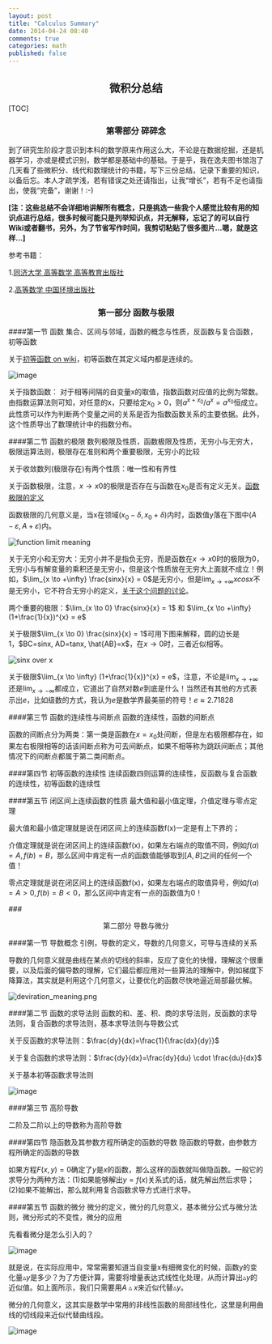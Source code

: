 ```yaml
---
layout: post
title: "Calculus Summary"
date: 2014-04-24 08:40
comments: true
categories: math
published: false
---
```


## <center>微积分总结</center>

[TOC]

### <center>第零部分 碎碎念</center>

到了研究生阶段才意识到本科的数学原来作用这么大，不论是在数据挖掘，还是机器学习，亦或是模式识别，数学都是基础中的基础。于是乎，我在逸夫图书馆泡了几天看了些微积分、线代和数理统计的书籍，写下三份总结，记录下重要的知识，以备后忘。本人才疏学浅，若有错误之处还请指出，让我“增长”，若有不足也请指出，使我“完备”，谢谢！:-)

**[注：这些总结不会详细地讲解所有概念，只是挑选一些我个人感觉比较有用的知识点进行总结，很多时候可能只是列举知识点，并无解释，忘记了的可以自行Wiki或者翻书，另外，为了节省写作时间，我剪切粘贴了很多图片...嗯，就是这样...]**

参考书籍：

1.[同济大学 高等数学 高等教育出版社](http://book.douban.com/subject/2112359/)

2.[高等数学 中国环境出版社](http://product.dangdang.com/23311529.html)

### <center>第一部分 函数与极限 </center>

####第一节 函数
集合、区间与邻域，函数的概念与性质，反函数与复合函数，初等函数

关于[初等函数 on wiki](http://zh.wikipedia.org/wiki/%E5%88%9D%E7%AD%89%E5%87%BD%E6%95%B0)，初等函数在其定义域内都是连续的。

![image][1]

关于指数函数：
对于相等间隔的自变量x的取值，指数函数对应值的比例为常数。由指数运算法则可知，对任意的x，只要给定$x_{0}>0$，则$a^{x+x_{0}}/a^{x}=a^{x_{0}}$恒成立。此性质可以作为判断两个变量之间的关系是否为指数函数关系的主要依据。此外，这个性质导出了数理统计中的指数分布。

####第二节 函数的极限
数列极限及性质，函数极限及性质，无穷小与无穷大，极限运算法则，极限存在准则和两个重要极限，无穷小的比较

关于收敛数列(极限存在)有两个性质：唯一性和有界性

关于函数极限，注意，$x \to x{0}$的极限是否存在与函数在$x_{0}$是否有定义无关。[函数极限的定义][3]

<!--![image](http://hujiaweibujidao.github.io/images/math/elementalfuns.png)-->

函数极限的几何意义是，当x在领域$(x_{0}-\delta,x_{0}+\delta)$内时，函数值y落在下图中$(A-\varepsilon,A+\varepsilon)$内。

![function limit meaning][4]

关于无穷小和无穷大：无穷小并不是指负无穷，而是函数在$x \to x{0}$时的极限为0，无穷小与有解变量的乘积还是无穷小，但是这个性质放在无穷大上面就不成立！例如，$\lim_{x \to +\infty} \frac{sinx}{x} = 0$是无穷小，但是$\lim_{x \to +\infty} xcosx$不是无穷小，它不符合无穷小的定义，[关于这个问题的讨论](http://www.guokr.com/post/469944/)。

两个重要的极限：$\lim_{x \to 0} \frac{sinx}{x} = 1$ 和 $\lim_{x \to +\infty} (1+\frac{1}{x})^{x} = e$

关于极限$\lim_{x \to 0} \frac{sinx}{x} = 1$可用下图来解释，圆的边长是1，$BC=sinx, AD=tanx, \hat{AB}=x$，在$x \to 0$时，三者近似相等。

![sinx over x][5]

关于极限$\lim_{x \to \infty} (1+\frac{1}{x})^{x} = e$，注意，不论是$\lim_{x \to +\infty}$还是$\lim_{x \to -\infty}$都成立，它道出了自然对数$e$到底是什么！当然还有其他的方式表示出$e$，比如级数的方式，我认为$e$是数学界最美丽的符号！$e \approx 2.71828$

####第三节 函数的连续性与间断点
函数的连续性，函数的间断点

函数的间断点分为两类：第一类是函数在$x=x_{0}$处间断，但是左右极限都存在，如果左右极限相等的话该间断点称为可去间断点，如果不相等称为跳跃间断点；其他情况下的间断点都属于第二类间断点。

####第四节 初等函数的连续性
连续函数四则运算的连续性，反函数与复合函数的连续性，初等函数的连续性

####第五节 闭区间上连续函数的性质
最大值和最小值定理，介值定理与零点定理

最大值和最小值定理就是说在闭区间上的连续函数f(x)一定是有上下界的；

介值定理就是说在闭区间上的连续函数f(x)，如果左右端点的取值不同，例如$f(a)=A,f(b)=B$，那么区间中肯定有一点的函数值能够取到$[A,B]$之间的任何一个值！

零点定理就是说在闭区间上的连续函数f(x)，如果左右端点的取值异号，例如$f(a)=A>0,f(b)=B<0$，那么区间中肯定有一点的函数值为0！

###<center>第二部分 导数与微分</center>

####第一节 导数概念
引例，导数的定义，导数的几何意义，可导与连续的关系

导数的几何意义就是曲线在某点的切线的斜率，反应了变化的快慢，理解这个很重要，以及后面的偏导数的理解，它们最后都应用对一些算法的理解中，例如梯度下降算法，其实就是利用这个几何意义，让要优化的函数尽快地逼近局部最优解。

![deviration_meaning.png][6]

####第二节 函数的求导法则
函数的和、差、积、商的求导法则，反函数的求导法则，复合函数的求导法则，基本求导法则与导数公式

关于反函数的求导法则：$\frac{dy}{dx}=\frac{1}{\frac{dx}{dy}}$

关于复合函数的求导法则：$\frac{dy}{dx}=\frac{dy}{du} \cdot \frac{du}{dx}$

关于基本初等函数求导法则

![image][7]

####第三节 高阶导数

二阶及二阶以上的导数称为高阶导数

####第四节 隐函数及其参数方程所确定的函数的导数
隐函数的导数，由参数方程所确定的函数的导数

如果方程$F(x,y)=0$确定了$y$是$x$的函数，那么这样的函数就叫做隐函数。一般它的求导分为两种方法：(1)如果能够解出$y=f(x)$关系式的话，就先解出然后求导；(2)如果不能解出，那么就利用复合函数求导方式进行求导。

####第五节 函数的微分
微分的定义，微分的几何意义，基本微分公式与微分法则，微分形式的不变性，微分的应用

先看看微分是怎么引入的？

![image][8]

就是说，在实际应用中，常常需要知道当自变量x有细微变化的时候，函数y的变化量$\vartriangle y$是多少？为了方便计算，需要将增量表达式线性化处理，从而计算出$\vartriangle y$的近似值。如上面所示，我们只需要用$A \vartriangle x$来近似代替$\vartriangle y$。

微分的几何意义，这其实是数学中常用的非线性函数的局部线性化，这里是利用曲线的切线段来近似代替曲线段。

![image][9]


  [1]: http://hujiaweibujidao.github.io/images/math/elementalfuns.png "elementalfuns.png"
  [2]: http://hujiaweibujidao.github.io/images/math/elementalfuns.png "elementalfuns.png"
  [3]: http://hujiaweibujidao.github.io/images/math/fun_limit.png "fun_limit.png"
  [4]: http://hujiaweibujidao.github.io/images/math/funlimit_meaning.png "funlimit_meaning.png"
  [5]: http://hujiaweibujidao.github.io/images/math/sinxoverx.png "sinxoverx.png"
  [6]: http://hujiaweibujidao.github.io/images/math/deviration_meaning.png "deviration_meaning.png"
  [7]: http://hujiaweibujidao.github.io/images/math/deviration.png
  [8]: http://hujiaweibujidao.github.io/images/math/weifen.png
  [9]: http://hujiaweibujidao.github.io/images/math/weifen_meaning.png

